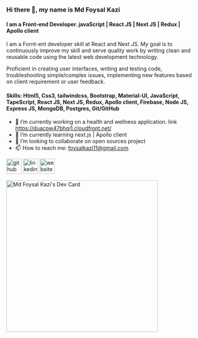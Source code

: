 
<!-- ![I am react developer | MERN stack developer](https://media-exp1.licdn.com/dms/image/C5616AQFqPudpNczTsw/profile-displaybackgroundimage-shrink_350_1400/0/1630571591189?e=1637193600&v=beta&t=55DDDukn8XsSaLWEBRm3gUroCiA52FJWAmdnfTX2POc) -->
### Hi there 👋, my name is Md Foysal Kazi
#### I am a Front-end Developer. javaScript | React JS | Next JS | Redux | Apollo client

I am a Fornt-ent developer skill at React and Next JS. My goal is to continuously improve my skill and serve quality work by writing clean and reusable code using the latest web development technology.

Proficient in creating user interfaces, writing and testing code, troubleshooting simple/complex issues, implementing new features based on client requirement or user feedback.

#### Skills: Html5, Css3, tailwindcss, Bootstrap, Material-UI, JavaScript, TapeScript, React JS, Next JS, Redux, Apollo client, Firebase, Node JS, Express JS, MongoDB, Postgres, Git/GitHub

- 🔭 I’m currently working on a health and wellness application. link https://duacpw47bhqi1.cloudfront.net/
- 🌱 I’m currently learning next.js | Apollo client
- 👯 I’m looking to collaborate on open sources project  
- 📫 How to reach me: foysalkazi11@gmail.com 


[<img src='https://cdn.jsdelivr.net/npm/simple-icons@3.0.1/icons/github.svg' alt='github' height='40'>](https://github.com/foysalkazi11)  [<img src='https://cdn.jsdelivr.net/npm/simple-icons@3.0.1/icons/linkedin.svg' alt='linkedin' height='40'>](https://www.linkedin.com/in/mdfoysalkazi11/)  [<img src='https://cdn.jsdelivr.net/npm/simple-icons@3.0.1/icons/icloud.svg' alt='website' height='40'>](https://foysalkazi11.github.io/react-protfolio-project/)  

<a href="https://app.daily.dev/foysal11"><img src="https://api.daily.dev/devcards/c35d4d36e708456483ca2f52dc72313f.png?r=r4s" width="400" alt="Md Foysal Kazi's Dev Card"/></a>

